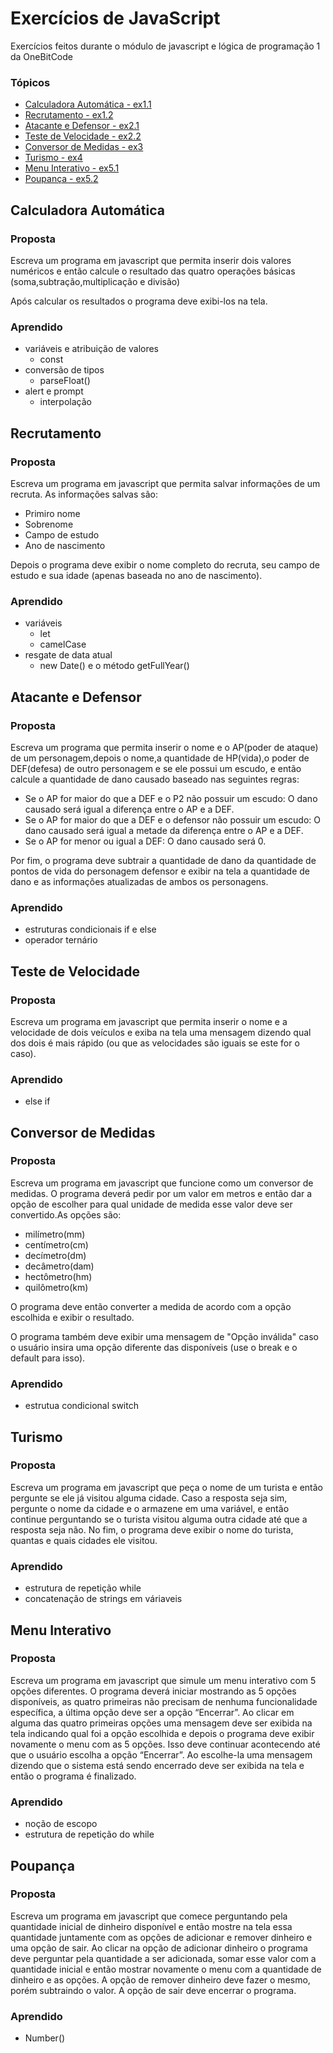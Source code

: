 # Exercícios de JavaScript

Exercícios feitos durante o módulo de javascript e lógica de programação 1 da OneBitCode

### Tópicos

- [Calculadora Automática - ex1.1](#calculadora-automatica)
- [Recrutamento - ex1.2](#recrutamento)
- [Atacante e Defensor - ex2.1](#atacante-e-defensor)
- [Teste de Velocidade - ex2.2](#teste-de-velocidade)
- [Conversor de Medidas - ex3](#conversor-de-medidas)
- [Turismo - ex4](#turismo)
- [Menu Interativo - ex5.1](#menu-interativo)
- [Poupança - ex5.2](#poupança)

## Calculadora Automática

### Proposta 

Escreva um programa em javascript que permita inserir dois valores numéricos e então calcule o resultado das quatro operações básicas (soma,subtração,multiplicação e divisão)

Após calcular os resultados o programa deve exibi-los na tela.

### Aprendido

- variáveis e atribuição de valores
  - const
- conversão de tipos
  - parseFloat()
- alert e prompt
  - interpolação

## Recrutamento

### Proposta 

Escreva um programa em javascript que permita salvar informações de um recruta. As informações salvas são: 

- Primiro nome
- Sobrenome
- Campo de estudo
- Ano de nascimento

Depois o programa deve exibir o nome completo do recruta, seu campo de estudo e sua idade (apenas baseada no ano de nascimento).

### Aprendido

- variáveis
  - let
  - camelCase
- resgate de data atual
  - new Date() e o método getFullYear()
  
## Atacante e Defensor 

### Proposta

Escreva um programa que permita inserir o nome e o AP(poder de ataque) de um personagem,depois o nome,a
quantidade de HP(vida),o poder de DEF(defesa) de outro personagem e se ele possui um escudo, e então
calcule a quantidade de dano causado baseado nas seguintes regras:

- Se o AP for maior do que a DEF e o P2 não possuir um escudo: O dano causado será igual a diferença
entre o AP e a DEF.
- Se o AP for maior do que a DEF e o defensor não possuir um escudo: O dano causado será igual a metade
da diferença entre o AP e a DEF.     
- Se o AP for menor ou igual a DEF: O dano causado será 0.
        
Por fim, o programa deve subtrair a quantidade de dano da quantidade de pontos de vida do personagem defensor e exibir na tela a quantidade de dano e as informações atualizadas de ambos os personagens.

### Aprendido

- estruturas condicionais if e else
- operador ternário

## Teste de Velocidade

### Proposta 

Escreva um programa em javascript que permita inserir o nome e a velocidade de dois veículos e exiba na tela uma mensagem dizendo qual dos dois é mais rápido (ou que as velocidades são iguais se este for o caso).

### Aprendido

- else if 

## Conversor de Medidas

### Proposta 

Escreva um programa em javascript que funcione como um conversor de medidas. O programa deverá pedir por um valor em metros e então dar a opção de escolher para qual unidade de medida esse valor deve ser convertido.As opções são:

- milímetro(mm)
- centímetro(cm)
- decímetro(dm)
- decâmetro(dam)
- hectômetro(hm)
- quilômetro(km)

O programa deve então converter a medida de acordo com a opção escolhida e exibir o resultado.

O programa também deve exibir uma mensagem de "Opção inválida" caso o usuário insira uma opção diferente das disponíveis (use o break e o default para isso).

### Aprendido 

- estrutua condicional switch

## Turismo

### Proposta

Escreva um programa em javascript que peça o nome de um turista e então pergunte se ele já visitou alguma cidade. Caso a resposta seja sim,
pergunte o nome da cidade e o armazene em uma variável, e então continue perguntando se o turista visitou alguma outra cidade até que a resposta seja não.
No fim, o programa deve exibir o nome do turista, quantas e quais cidades ele visitou.
   
### Aprendido

- estrutura de repetição while
- concatenação de strings em váriaveis

## Menu Interativo

### Proposta

Escreva um programa em javascript que simule um menu interativo com 5 opções diferentes. O programa deverá iniciar mostrando as 5 opções disponíveis, as quatro primeiras não precisam de nenhuma funcionalidade específica, a última opção deve ser a opção “Encerrar”. Ao clicar em alguma das quatro primeiras opções uma mensagem deve ser exibida na tela indicando qual foi a opção escolhida e depois o programa deve exibir novamente o menu com as 5 opções. Isso deve continuar acontecendo até que o usuário escolha a opção “Encerrar”. Ao escolhe-la uma mensagem dizendo que o sistema está sendo encerrado deve ser exibida na tela e então o programa é finalizado.


### Aprendido

- noção de escopo
- estrutura de repetição do while

## Poupança

### Proposta

Escreva um programa em javascript que comece perguntando pela quantidade inicial de dinheiro disponível e
então mostre na tela essa quantidade juntamente com as opções de adicionar e remover dinheiro e uma opção de
sair. Ao clicar na opção de adicionar dinheiro o programa deve perguntar pela quantidade a ser adicionada,
somar esse valor com a quantidade inicial e então mostrar novamente o menu com a quantidade de dinheiro e as
opções. A opção de remover dinheiro deve fazer o mesmo, porém subtraindo o valor. A opção de sair deve
encerrar o programa.


### Aprendido

-  Number()

